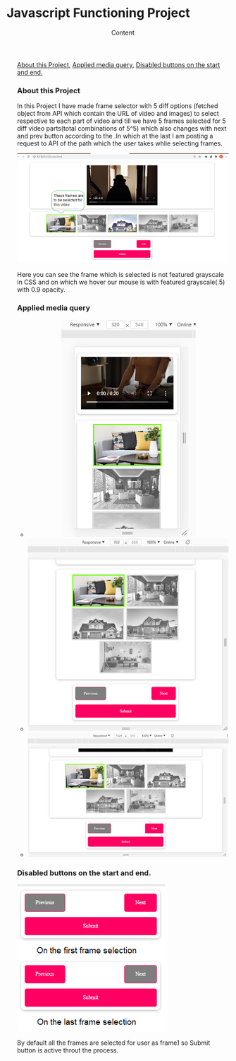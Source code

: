 <h1>Javascript Functioning Project</h1>
<ul><header>Content</header>
<a href="#about-this-project">About this Project</a>,
<a href="#applied-media-query">Applied media query</a>,
<a href="#disabled-buttons-on-the-start-and-end.">Disabled buttons on the start and end.</a>
<h3>About this Project</h3>

<p>In this Project I have made frame selector with 5 diff options (fetched object from API which contain the URL of video and images) to select respective to each part of video and  till we have 5 frames selected for 5 diff video parts(total combinations of 5^5) which also changes with next and prev button according to the .In which at the last I am posting a request to API of the path which the user takes whlie selecting frames.</p>

<img src="imgsrc/present1.png" alt="frames and there UI ">
<p>Here you can see the frame which is selected is not featured grayscale in CSS and on which we hover our mouse is with featured grayscale(.5) with 0.9 opacity.</p>

<h3>Applied media query</h3>
<ul style="text-align:center">
    <li><img src="imgsrc/present2 320X548.png" alt="frames and there UI "></li>
    <li><img src="imgsrc/present3 768X659.png" alt="frames and there UI "></li>
    <li><img src="imgsrc/present4 1024X548.png" alt="frames and there UI "></li>
</ul>
<h3>Disabled buttons on the start and end.</h3>
<img src="imgsrc/present5.png" alt="frames and there UI ">
<p>By default all the frames are selected for user as frame1 so Submit button is active throut the process.</p>

